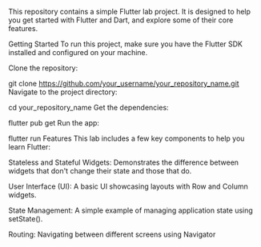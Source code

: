 This repository contains a simple Flutter lab project. It is designed to help you get started with Flutter and Dart, and explore some of their core features.

Getting Started
To run this project, make sure you have the Flutter SDK installed and configured on your machine.

Clone the repository:

git clone https://github.com/your_username/your_repository_name.git
Navigate to the project directory:

cd your_repository_name
Get the dependencies:

flutter pub get
Run the app:

flutter run
 Features
This lab includes a few key components to help you learn Flutter:

Stateless and Stateful Widgets: Demonstrates the difference between widgets that don't change their state and those that do.

User Interface (UI): A basic UI showcasing layouts with Row and Column widgets.

State Management: A simple example of managing application state using setState().

Routing: Navigating between different screens using Navigator
